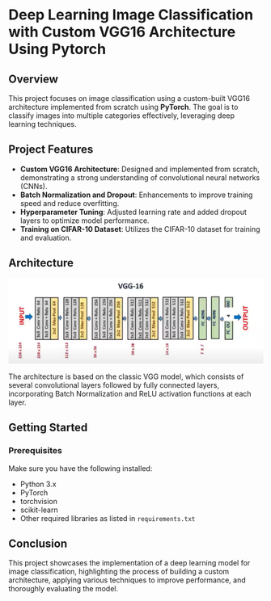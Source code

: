 # Deep Learning Image Classification with Custom VGG16 Architecture Using Pytorch

## Overview

This project focuses on image classification using a custom-built VGG16 architecture implemented from scratch using **PyTorch**. The goal is to classify images into multiple categories effectively, leveraging deep learning techniques.

## Project Features

- **Custom VGG16 Architecture**: Designed and implemented from scratch, demonstrating a strong understanding of convolutional neural networks (CNNs).
- **Batch Normalization and Dropout**: Enhancements to improve training speed and reduce overfitting.
- **Hyperparameter Tuning**: Adjusted learning rate and added dropout layers to optimize model performance.
- **Training on CIFAR-10 Dataset**: Utilizes the CIFAR-10 dataset for training and evaluation.

## Architecture

![VGG Architecture](VGG_Architecture.png)

The architecture is based on the classic VGG model, which consists of several convolutional layers followed by fully connected layers, incorporating Batch Normalization and ReLU activation functions at each layer.

## Getting Started

### Prerequisites

Make sure you have the following installed:

- Python 3.x
- PyTorch
- torchvision
- scikit-learn
- Other required libraries as listed in `requirements.txt`

## Conclusion

This project showcases the implementation of a deep learning model for image classification, highlighting the process of building a custom architecture, applying various techniques to improve performance, and thoroughly evaluating the model.
